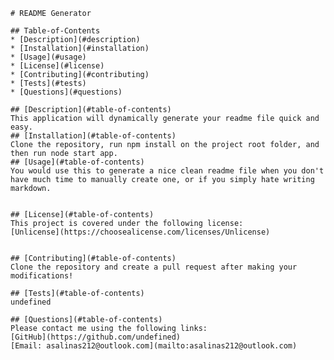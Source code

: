 
    # README Generator
  
    ## Table-of-Contents
    * [Description](#description)
    * [Installation](#installation)
    * [Usage](#usage)
    * [License](#license)
    * [Contributing](#contributing)
    * [Tests](#tests)
    * [Questions](#questions)
    
    ## [Description](#table-of-contents)
    This application will dynamically generate your readme file quick and easy.
    ## [Installation](#table-of-contents)
    Clone the repository, run npm install on the project root folder, and then run node start app.
    ## [Usage](#table-of-contents)
    You would use this to generate a nice clean readme file when you don't have much time to manually create one, or if you simply hate writing markdown.
    
    
    ## [License](#table-of-contents)
    This project is covered under the following license:
    [Unlicense](https://choosealicense.com/licenses/Unlicense)
      

    ## [Contributing](#table-of-contents)
    Clone the repository and create a pull request after making your modifications!
    
    ## [Tests](#table-of-contents)
    undefined
    
    ## [Questions](#table-of-contents)
    Please contact me using the following links:
    [GitHub](https://github.com/undefined)
    [Email: asalinas212@outlook.com](mailto:asalinas212@outlook.com)
  